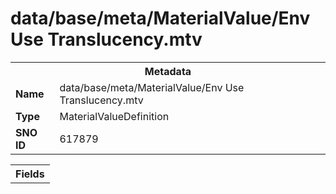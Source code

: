 <h1>data/base/meta/MaterialValue/Env Use Translucency.mtv</h1><table><tr><th colspan="100%">Metadata</th></tr><tr><td><b>Name</b></td><td>data/base/meta/MaterialValue/Env Use Translucency.mtv</td></tr><tr><td><b>Type</b></td><td>MaterialValueDefinition</td></tr><tr><td><b>SNO ID</b></td><td>617879</td></tr></table>

<table><tr><th colspan="100%">Fields</th></tr></table>

